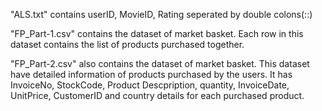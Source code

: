 "ALS.txt" contains userID, MovieID, Rating seperated by double colons(::)

"FP_Part-1.csv" contains the dataset of market basket. Each row in this dataset contains the list of products purchased together.

"FP_Part-2.csv" also contains the dataset of market basket. This dataset have detailed information of products purchased by the users. It has InvoiceNo, StockCode, Product Descpription, quantity, InvoiceDate, UnitPrice, CustomerID and country details for each purchased product.
